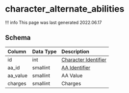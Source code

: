 # character_alternate_abilities

!!! info
	This page was last generated 2022.06.17

## Schema

| Column | Data Type | Description |
| :--- | :--- | :--- |
| id | int | [Character Identifier](character_data.md) |
| aa_id | smallint | [AA Identifier](aa_ability.md) |
| aa_value | smallint | AA Value |
| charges | smallint | Charges |

